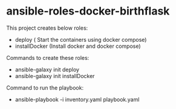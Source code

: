 # ansible-roles-docker-birthflask

This project creates below roles:
 - deploy ( Start the containers using docker compose)
 - installDocker (Install docker and docker compose)
 
Commands to create these roles:

  - ansible-galaxy init deploy
  - ansible-galaxy init installDocker
  
Command to run the playbook:
  - ansible-playbook -i inventory.yaml playbook.yaml
